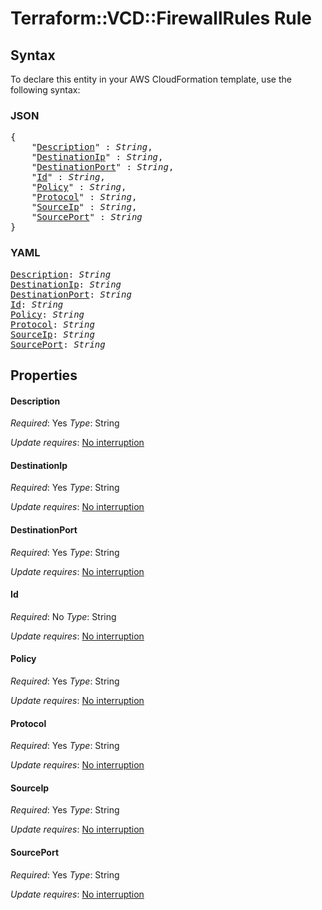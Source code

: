 # Terraform::VCD::FirewallRules Rule

## Syntax

To declare this entity in your AWS CloudFormation template, use the following syntax:

### JSON

<pre>
{
    "<a href="#description" title="Description">Description</a>" : <i>String</i>,
    "<a href="#destinationip" title="DestinationIp">DestinationIp</a>" : <i>String</i>,
    "<a href="#destinationport" title="DestinationPort">DestinationPort</a>" : <i>String</i>,
    "<a href="#id" title="Id">Id</a>" : <i>String</i>,
    "<a href="#policy" title="Policy">Policy</a>" : <i>String</i>,
    "<a href="#protocol" title="Protocol">Protocol</a>" : <i>String</i>,
    "<a href="#sourceip" title="SourceIp">SourceIp</a>" : <i>String</i>,
    "<a href="#sourceport" title="SourcePort">SourcePort</a>" : <i>String</i>
}
</pre>

### YAML

<pre>
<a href="#description" title="Description">Description</a>: <i>String</i>
<a href="#destinationip" title="DestinationIp">DestinationIp</a>: <i>String</i>
<a href="#destinationport" title="DestinationPort">DestinationPort</a>: <i>String</i>
<a href="#id" title="Id">Id</a>: <i>String</i>
<a href="#policy" title="Policy">Policy</a>: <i>String</i>
<a href="#protocol" title="Protocol">Protocol</a>: <i>String</i>
<a href="#sourceip" title="SourceIp">SourceIp</a>: <i>String</i>
<a href="#sourceport" title="SourcePort">SourcePort</a>: <i>String</i>
</pre>

## Properties

#### Description

_Required_: Yes
_Type_: String

_Update requires_: [No interruption](https://docs.aws.amazon.com/AWSCloudFormation/latest/UserGuide/using-cfn-updating-stacks-update-behaviors.html#update-no-interrupt)

#### DestinationIp

_Required_: Yes
_Type_: String

_Update requires_: [No interruption](https://docs.aws.amazon.com/AWSCloudFormation/latest/UserGuide/using-cfn-updating-stacks-update-behaviors.html#update-no-interrupt)

#### DestinationPort

_Required_: Yes
_Type_: String

_Update requires_: [No interruption](https://docs.aws.amazon.com/AWSCloudFormation/latest/UserGuide/using-cfn-updating-stacks-update-behaviors.html#update-no-interrupt)

#### Id

_Required_: No
_Type_: String

_Update requires_: [No interruption](https://docs.aws.amazon.com/AWSCloudFormation/latest/UserGuide/using-cfn-updating-stacks-update-behaviors.html#update-no-interrupt)

#### Policy

_Required_: Yes
_Type_: String

_Update requires_: [No interruption](https://docs.aws.amazon.com/AWSCloudFormation/latest/UserGuide/using-cfn-updating-stacks-update-behaviors.html#update-no-interrupt)

#### Protocol

_Required_: Yes
_Type_: String

_Update requires_: [No interruption](https://docs.aws.amazon.com/AWSCloudFormation/latest/UserGuide/using-cfn-updating-stacks-update-behaviors.html#update-no-interrupt)

#### SourceIp

_Required_: Yes
_Type_: String

_Update requires_: [No interruption](https://docs.aws.amazon.com/AWSCloudFormation/latest/UserGuide/using-cfn-updating-stacks-update-behaviors.html#update-no-interrupt)

#### SourcePort

_Required_: Yes
_Type_: String

_Update requires_: [No interruption](https://docs.aws.amazon.com/AWSCloudFormation/latest/UserGuide/using-cfn-updating-stacks-update-behaviors.html#update-no-interrupt)

